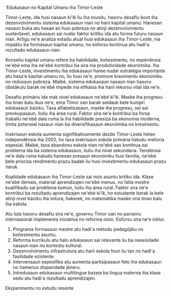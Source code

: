 'Edukasaun no Kapital Umanu iha Timor-Leste

Timor-Leste, ida husi nasaun ki'ik liu iha mundu, hasoru desafiu boot iha dezenvolvimentu sistema edukasaun nian no harii kapital umanu. Hanesan nasaun buka atu hasae an husi pobreza no atinji dezenvolvimentu sustentavel, edukasaun sai nudar faktor kritiku ida atu forma futuru nasaun nian. Artigu ne'e analiza estadu atual husi edukasaun iha Timor-Leste, nia impaktu ba formasaun kapital umanu, no esforsu kontinua atu hadi'a rezultadu edukasaun nian.

Konseitu kapital umanu refere ba habilidade, koñesimentu, no esperiénsia ne'ebé ema iha ne'ebé kontribui ba sira nia produtividade ekonómika. Iha Timor-Leste, investimentu iha edukasaun haree nudar estratégia importante atu hasa'e kapital umanu no, liu husi ne'e, promove kresimentu ekonómiku no redusaun pobreza. Maibé, sistema edukasaun nasaun nian hasoru obstákulu barak ne'ebé impede nia efikásia iha harii rekursu vital ida ne'e.

Desafiu primáriu ida mak nivel edukasaun ne'ebé ki'ik. Maske iha progresu iha tinan balu ikus ne'e, ema Timor oan barak seidauk bele kumpri edukasaun báziku. Taxa alfabetizasaun, maske iha progresu, sei sai preokupasaun, liuliu iha área rural. Faktor sira ne'e kontribui ba forsa traballu ne'ebé dala ruma la iha habilidade presiza ba ekonomia moderna, limita potensial nasaun nian ba diversifikasaun ekonómika no kresimentu.

Inskrisaun eskola aumenta signifikativamente dezde Timor-Leste hetan independénsia iha 2002, ho taxa inskrisaun eskola primária hatudu melloria espesial. Maibé, taxa abandonu eskola nian ne'ebé aas kontinua sai problema ida ba sistema edukasaun, liuliu iha nivel sekundária. Tendénsia ne'e dala ruma hatudu hanesan presaun ekonómiku husi família, ne'ebé bele prioriza rendimentu prazu badak liu husi investimentu edukasaun prazu naruk.

Kualidade edukasaun iha Timor-Leste sai mós asuntu kritiku ida. Klase ne'ebé demais, material aprendizajen ne'ebé menus, no falta mestre kualifikadu sai problema komun, liuliu iha área rural. Faktor sira ne'e kontribui ba rezultadu aprendizajen ne'ebé ki'ik, ho estudante barak la bele atinji nivel báziku iha leitura, hakerek, no matemátika maske ona tinan balu iha eskola.

Atu luta hasoru desafiu sira ne'e, governu Timor oan no parseiru internasionál implementa inisiativa no reforma oioin. Esforsu sira ne'e inklui:

1. Programa formasaun mestre atu hadi'a métodu pedagójiku no koñesimentu asuntu.
2. Reforma kurrikulu atu halo edukasaun sai relevante liu ba nesesidade nasaun nian no kontestu kultural.
3. Dezenvolvimentu infrastrutura atu harii eskola foun liu tan no hadi'a fasilidade ezistente.
4. Intervensaun espesífika atu aumenta partisipasaun feto iha edukasaun no hamenus disparidade jéneru.
5. Introdusaun edukasaun multilíngue bazeia ba língua materna iha klase sedu atu hadi'a rezultadu aprendizajen.

Eksperimentu no estudu resente